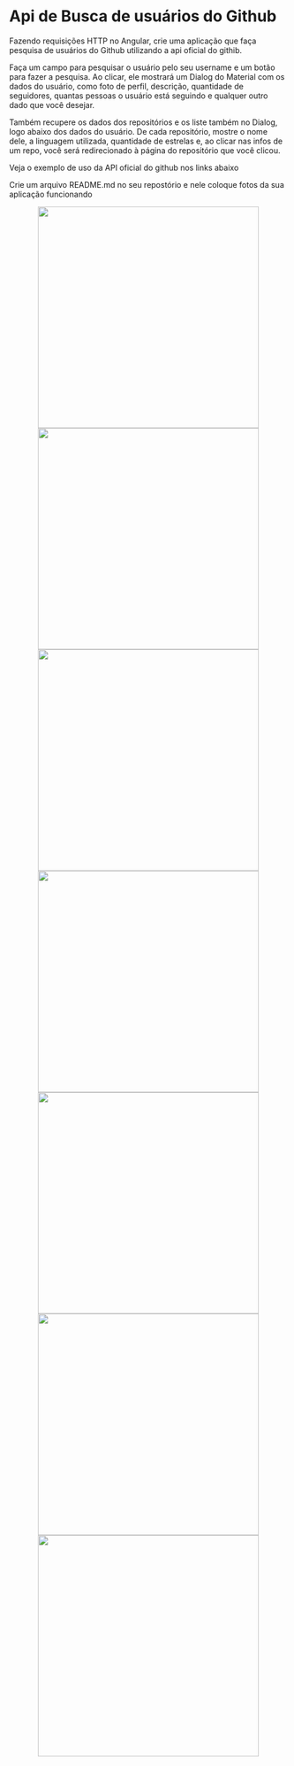 # Api de Busca de usuários do Github
Fazendo requisições HTTP no Angular, crie uma aplicação que faça pesquisa de usuários do Github utilizando a api oficial do githib.

Faça um campo para pesquisar o usuário pelo seu username e um botão para fazer a pesquisa. Ao clicar, ele mostrará um Dialog do Material com os dados do usuário, como foto de perfil, descrição, quantidade de seguidores, quantas pessoas o usuário está seguindo e qualquer outro dado que você desejar.

Também recupere os dados dos repositórios e os liste também no Dialog, logo abaixo dos dados do usuário. De cada repositório, mostre o nome dele, a linguagem utilizada, quantidade de estrelas e, ao clicar nas infos de um repo, você será redirecionado à página do repositório que você clicou.

Veja o exemplo de uso da API oficial do github nos links abaixo

Crie um arquivo README.md no seu repostório e nele coloque fotos da sua aplicação funcionando


<div align="center">

<img src="https://user-images.githubusercontent.com/60609913/162344484-395fc782-c5fc-4740-bdd4-8b8fa9d45a04.png" width="400px" />
</div>



<div align="center">

<img src="https://user-images.githubusercontent.com/60609913/162345251-85bc4000-72df-4ee1-96a2-de88dc9678d0.png" width="400px" />
</div>


<div align="center">

<img src="https://user-images.githubusercontent.com/60609913/162345312-65a655e0-7564-4fcb-9c42-96ffa5eef9d3.png" width="400px" />
</div>


<div align="center">

<img src="https://user-images.githubusercontent.com/60609913/162345344-842c82ae-bd57-47a7-b809-acecf81de1df.png" width="400px" />
</div>

<div align="center">

<img src="https://user-images.githubusercontent.com/60609913/162345390-afc3a1f4-1229-4e2e-8591-e66dbcd2b3f4.png" width="400px" />
</div>


<div align="center">

<img src="https://user-images.githubusercontent.com/60609913/162345439-bdb1e5f2-3430-41c9-a1b5-46c2794fe261.png" width="400px" />
</div>


<div align="center">

<img src="https://user-images.githubusercontent.com/60609913/162345479-7d9b3f83-edf4-4b3d-b65a-75ec4a6e0238.png" width="400px" />
</div>

